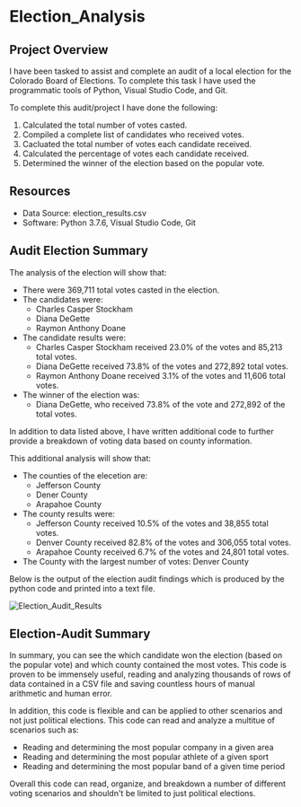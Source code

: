 # Election_Analysis

## Project Overview
I have been tasked to assist and complete an audit of a local election for the Colorado Board of Elections. To complete this task I have used the programmatic tools of Python, Visual Studio Code, and Git.

To complete this audit/project I have done the following:
1. Calculated the total number of votes casted.
2. Compiled a complete list of candidates who received votes.
3. Cacluated the total number of votes each candidate received.
4. Calculated the percentage of votes each candidate received.
5. Determined the winner of the election based on the popular vote.

## Resources
- Data Source: election_results.csv
- Software: Python 3.7.6, Visual Studio Code, Git

## Audit Election Summary
The analysis of the election will show that:
- There were 369,711 total votes casted in the election.
- The candidates were:
  - Charles Casper Stockham
  - Diana DeGette
  - Raymon Anthony Doane
- The candidate results were:
  - Charles Casper Stockham received 23.0% of the votes and 85,213 total votes.
  - Diana DeGette received 73.8% of the votes and 272,892 total votes.
  - Raymon Anthony Doane received 3.1% of the votes and 11,606 total votes.
- The winner of the election was:
  - Diana DeGette, who received 73.8% of the vote and 272,892 of the total votes.

In addition to data listed above, I have written additional code to further provide a breakdown of voting data based on county information.

This additional analysis will show that:
- The counties of the elecetion are:
  - Jefferson County
  - Dener County
  - Arapahoe County
- The county results were:
  - Jefferson County received 10.5% of the votes and 38,855 total votes.
  - Denver County received 82.8% of the votes and 306,055 total votes.
  - Arapahoe County received 6.7% of the votes and 24,801 total votes.
- The County with the largest number of votes: Denver County

Below is the output of the election audit findings which is produced by the python code and printed into a text file.

![Election_Audit_Results](https://user-images.githubusercontent.com/107579508/177593520-e262cb4b-1fac-4165-83df-b373912b8c8b.png)

## Election-Audit Summary

In summary, you can see the which candidate won the election (based on the popular vote) and which county contained the most votes. This code is proven to be immensely useful, reading and analyzing thousands of rows of data contained in a CSV file and saving countless hours of manual arithmetic and human error.

In addition, this code is flexible and can be applied to other scenarios and not just political elections. This code can read and analyze a multitue of scenarios such as:

  - Reading and determining the most popular company in a given area
  - Reading and determining the most popular athlete of a given sport
  - Reading and determining the most popular band of a given time period
  
Overall this code can read, organize, and breakdown a number of different voting scenarios and shouldn't be limited to just political elections.
